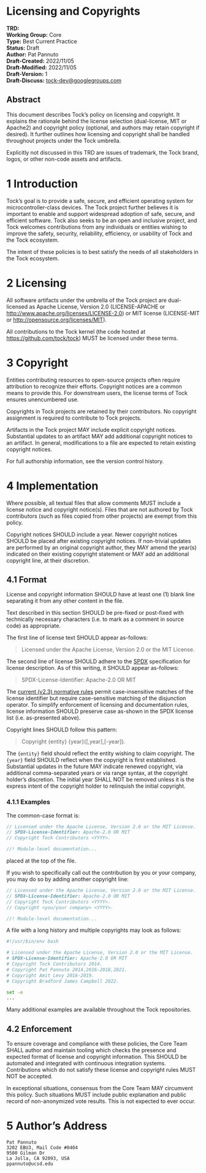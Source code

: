 Licensing and Copyrights
========================================

**TRD:** <br/>
**Working Group:** Core<br/>
**Type:** Best Current Practice<br/>
**Status:** Draft <br/>
**Author:** Pat Pannuto<br/>
**Draft-Created:** 2022/11/05 <br/>
**Draft-Modified:** 2022/11/05 <br/>
**Draft-Version:** 1 <br/>
**Draft-Discuss:** tock-dev@googlegroups.com<br/>

Abstract
--------

This document describes Tock’s policy on licensing and copyright. It explains
the rationale behind the license selection (dual-license, MIT or Apache2) and
copyright policy (optional, and authors may retain copyright if desired). It
further outlines how licensing and copyright shall be handled throughout
projects under the Tock umbrella.

Explicitly not discussed in this TRD are issues of trademark, the Tock brand,
logos, or other non-code assets and artifacts.


1 Introduction
==============

Tock’s goal is to provide a safe, secure, and efficient operating system for
microcontroller-class devices. The Tock project further believes it is
important to enable and support widespread adoption of safe, secure, and
efficient software. Tock also seeks to be an open and inclusive project, and
Tock welcomes contributions from any individuals or entities wishing to
improve the safety, security, reliability, efficiency, or usability of Tock
and the Tock ecosystem.

The intent of these policies is to best satisfy the needs of all stakeholders
in the Tock ecosystem.


2 Licensing
===========

All software artifacts under the umbrella of the Tock project are
dual-licensed as Apache License, Version 2.0 (LICENSE-APACHE or
http://www.apache.org/licenses/LICENSE-2.0) or MIT license (LICENSE-MIT or
http://opensource.org/licenses/MIT).

All contributions to the Tock kernel (the code hosted at
https://github.com/tock/tock) MUST be licensed under these terms.


3 Copyright
===========

Entities contributing resources to open-source projects often require
attribution to recognize their efforts. Copyright notices are a common means to
provide this. For downstream users, the license terms of Tock ensures
unencumbered use.

Copyrights in Tock projects are retained by their contributors. No
copyright assignment is required to contribute to Tock projects.

Artifacts in the Tock project MAY include explicit copyright notices.
Substantial updates to an artifact MAY add additional copyright notices to an
artifact. In general, modifications to a file are expected to retain existing
copyright notices.

For full authorship information, see the version control history.


4 Implementation
================

Where possible, all textual files that allow comments MUST include a license
notice and copyright notice(s). Files that are not authored by Tock contributors
(such as files copied from other projects) are exempt from this policy.

Copyright notices SHOULD include a year. Newer copyright notices SHOULD be
placed after existing copyright notices. If non-trivial updates are performed by
an original copyright author, they MAY amend the year(s) indicated on their
existing copyright statement or MAY add an additional copyright line, at their
discretion.


4.1 Format
----------

License and copyright information SHOULD have at least one (1) blank line
separating it from any other content in the file.

Text described in this section SHOULD be pre-fixed or post-fixed with
technically necessary characters (i.e. to mark as a comment in source
code) as appropriate.

The first line of license text SHOULD appear as-follows:

> Licensed under the Apache License, Version 2.0 or the MIT License.

The second line of license SHOULD adhere to the [SPDX](https://spdx.dev)
specification for license description. As of this writing, it SHOULD
appear as-follows:

> SPDX-License-Identifier: Apache-2.0 OR MIT

The [current (v2.3) normative
rules](https://spdx.github.io/spdx-spec/v2.3/SPDX-license-expressions/) permit
case-insensitive matches of the license identifier but require case-sensitive
matching of the disjunction operator. To simplify enforcement of licensing and
documentation rules, license information SHOULD preserve case as-shown in the
SPDX license list (i.e. as-presented above).

Copyright lines SHOULD follow this pattern:

> Copyright {entity} {year}([,year],[-year]).

The `{entity}` field should reflect the entity wishing to claim copyright. The
`{year}` field SHOULD reflect when the copyright is first established.
Substantial updates in the future MAY indicate renewed copyright, via additional
comma-separated years or via range syntax, at the copyright holder’s discretion.
The initial year SHALL NOT be removed unless it is the express intent of the
copyright holder to relinquish the initial copyright.


### 4.1.1 Examples

The common-case format is:

```rust
// Licensed under the Apache License, Version 2.0 or the MIT License.
// SPDX-License-Identifier: Apache-2.0 OR MIT
// Copyright Tock Contributors <YYYY>.

//! Module-level documentation...
```

placed at the top of the file.

If you wish to specifically call out the contribution by you or your company,
you may do so by adding another copyright line:

```rust
// Licensed under the Apache License, Version 2.0 or the MIT License.
// SPDX-License-Identifier: Apache-2.0 OR MIT
// Copyright Tock Contributors <YYYY>.
// Copyright <you/your company> <YYYY>.

//! Module-level documentation...
```

A file with a long history and multiple copyrights may look as follows:

```bash
#!/usr/bin/env bash

# Licensed under the Apache License, Version 2.0 or the MIT License.
# SPDX-License-Identifier: Apache-2.0 OR MIT
# Copyright Tock Contributors 2014.
# Copyright Pat Pannuto 2014,2016-2018,2021.
# Copyright Amit Levy 2016-2019.
# Copyright Bradford James Campbell 2022.

set -e
...
```

Many additional examples are available throughout the Tock repositories.


4.2 Enforcement
---------------

To ensure coverage and compliance with these policies, the Core Team
SHALL author and maintain tooling which checks the presence and expected
format of license and copyright information. This SHOULD be automated and
integrated with continuous integration systems. Contributions which do
not satisfy these license and copyright rules MUST NOT be accepted.

In exceptional situations, consensus from the Core Team MAY circumvent
this policy. Such situations MUST include public explanation and public
record of non-anonymized vote results. This is not expected to ever occur.


5 Author’s Address
==================

    Pat Pannuto
    3202 EBU3, Mail Code #0404
    9500 Gilman Dr
    La Jolla, CA 92093, USA
    ppannuto@ucsd.edu
